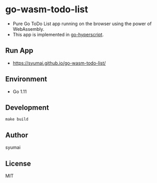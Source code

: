 # go-wasm-todo-list

* Pure Go ToDo List app running on the browser using the power of WebAssembly.
* This app is implemented in [go-hyperscript](https://github.com/syumai/go-hyperscript/).

## Run App

* https://syumai.github.io/go-wasm-todo-list/

## Environment

* Go 1.11

## Development

```console
make build
```

## Author

syumai

## License

MIT
